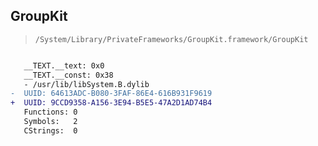## GroupKit

> `/System/Library/PrivateFrameworks/GroupKit.framework/GroupKit`

```diff

   __TEXT.__text: 0x0
   __TEXT.__const: 0x38
   - /usr/lib/libSystem.B.dylib
-  UUID: 64613ADC-B080-3FAF-86E4-616B931F9619
+  UUID: 9CCD9358-A156-3E94-B5E5-47A2D1AD74B4
   Functions: 0
   Symbols:   2
   CStrings:  0

```

